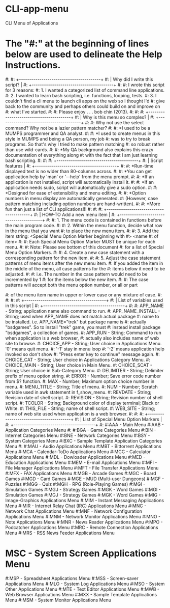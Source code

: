 CLI-app-menu
============

CLI Menu of Applications

# The "#:" at the beginning of lines below are used to delineate the Help Instructions.
#:
#: +----------------------------------------+
#: |      Why did I write this script?      |
#: +----------------------------------------+
#:
#: I wrote this script for 3 reasons:
#: 1. I wanted a categorized list of command line applications.
#: 2. I wanted to learn bash scripting, i.e. functions, looping, tests.
#: 3. I couldn't find a cli menu to launch cli apps on the web so I thought I'd
#:   give back to the community and perhaps others could build on and improve on
#:   what I've started.
#:
#: Please enjoy . . . bob chin (2013).
#:
#:
#: +----------------------------------------+
#: |      Why is this menu so complex?      |
#: +----------------------------------------+
#:
#: Why not use the select command? Why not be a lazier pattern matcher?
#:
#: *I used to be a MUMPS programmer and QA analyst.
#:
#: *I used to create menus in this style in MUMPS and being a QA person, my job
#:  was to try to break programs. So that's why I tried to make pattern matching
#:  so robust rather than use wild-cards.
#:
#: *My QA background also explains this crazy documentation of everything along
#:  with the fact that I am just learning bash scripting.
#:
#:
#: +----------------------------------------+
#: |             Script features            |
#: +----------------------------------------+
#:
#: *Run-time displayed text is no wider than 80-columns across.
#:
#: *You can get application help by 'man' or '--help' from the menu prompt.
#:
#: *If an application is not installed, script will automatically install it.
#:
#: *If an application needs sudo, script will automatically give a sudo option.
#:
#: *Designed for ease of extensibility and menu editing.
#:
#: *Option numbers in menu display are automatically generated.
#:  (However, case pattern matching including option numbers are hand-written).
#:
#: *More fun than just a list of CLI applications!!!
#:
#:
#: +----------------------------------------+
#: |       HOW-TO Add a new menu item       |
#: +----------------------------------------+
#:
#: 1. The menu code is contained in functions before the main program code.
#:
#: 2. Within the menu function, decide what row in the menu that you want
#:    to place the new menu item.
#:
#: 3. Add the item string: <Special Menu Option Marker beginning with #> <name
#:    of item> <space><dash><space> <description>
#:
#:    Each Special Menu Option Marker MUST be unique for each menu.
#:
#:    Note: Please see bottom of this document 
#:          for a list of Special Menu Option Markers.
#:
#: 4. Create a new case statement with a corresponding pattern for the new item.
#: 
#: 5. Adjust the case statement patterns of menu items after the new menu item.
#:    If you added the item in the middle of the menu, all case patterns for the
#:    items below it need to be adjusted.
#:
#:    i.e. The number in the case pattern would need to be incremented by 1 
#:         for the items below the new item.
#:
#:    The case patterns will accept both the menu option number, or all or part

#:    of the menu item name in upper or lower case or any mixture of case.
#:
#:
#:
#: +----------------------------------------+
#: |  List of variables used in this script |
#: +----------------------------------------+
#:
#: APP_NAME    - String; application name also command to run.
#: APP_NAME_INSTALL - String; used when APP_NAME does not match actual package
#:               name to be installed. i.e. APP_NAME="trek" but package name is
#:               actually "bsdgames". So to install "trek" game, you must
#:               instead install package "bsdgames", a collection of games.
#: APP_RUN     - String; Command to run when application is a web browser,
#:               actually also includes name of web site to browse.
#: CHOICE_APP  - String; User choice in Applications Menu. '0' means quit menu.
#:               '-1' stay in menu loop
#:               '-2' means application help invoked so don't show
#:               "Press enter key to continue" message again.
#: CHOICE_CAT  - String; User choice in Applications Category Menu.
#: CHOICE_MAIN - String; User choice in Main Menu.
#: CHOICE_SCAT - String; User choice in Sub-Category Menu.
#: DELIMITER   - String; Delimiter prefix of menu option string.
#: ERROR       - Number; Save error code number from $? function.
#: MAX         - Number; Maximum option choice number in menu.
#: MENU_TITLE  - String; Title of menu.
#: NUM         - Number; Scratch variable used in awk statement in f_show_menu.
#: REVDATE     - String; Revision date of shell script.
#: REVISION    - String; Revision number of shell script.
#: TCOLOR      - String; Background color of display terminal; Black or White.
#: THIS_FILE   - String; name of shell script.
#: WEB_SITE    - String; name of web site used when application is a web browser.
#:
#:
#: +----------------------------------------+
#: |   List of Special Menu Option Markers  |
#: +----------------------------------------+
#:
#:AAA - Main Menu
#:AAB - Application Categories Menu
#:
#:BGA - Game Categories Menu
#:BIN - Internet Categories Menu
#:BNE - Network Categories Menu
#:BSY - System Categories Menu
#:BXC - Sample Template Application Categories Menu
#:
#:MAU - Audio Applications Menu
#:MBT - Bittorrent Applications Menu
#:MCA - Calendar-ToDo Applications Menu
#:MCC - Calculator Applications Menu
#:MDL - Dowloader Applications Menu
#:MED - Education Applications Menu
#:MEM - E-mail Applications Menu
#:MFI - File Manager Applications Menu
#:MFT - File Transfer Applications Menu
#:MFX - FAX Applications Menu
#:MGB - Arcade Games
#:MGC - Board Games
#:MGD - Card Games
#:MGE - MUD (Multi-user Dungeons)
#:MGF - Puzzles
#:MGG - Quiz
#:MGH - RPG (Role-Playing Games)
#:MGI - Simulation Games
#:MGJ - Strategy Games
#:MGK - Word Games
#:MGI - Simulation Games
#:MGJ - Strategy Games
#:MGK - Word Games
#:MIG - Image-Graphics Applications Menu
#:MIM - Instant Messaging Applications Menu
#:MIR - Internet Relay Chat (IRC) Applications Menu
#:MNC - Network Chat Applications Menu
#:MNF - Network Configuration Applications Menu
#:MNM - Network Monitor Applications Menu
#:MNO - Note Applications Menu
#:MNR - News Reader Applications Menu
#:MPO - Podcatcher Applications Menu
#:MRC - Remote Connection Applications Menu
#:MRS - RSS News Feeder Applications Menu
# MSC - System Screen Applications Menu
#:MSP - Spreadsheet Applications Menu
#:MSS - Screen-saver Applications Menu
#:MLO - System Log Applications Menu
#:MSO - System Other Applications Menu
#:MTE - Text Editor Applications Menu
#:MWB - Web Browser Applications Menu
#:MXX - Sample Template Applications Menu
#:MSM - System Monitor Applications Menu
